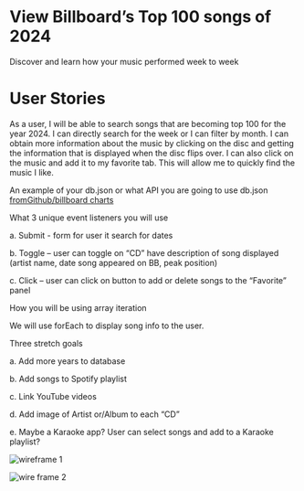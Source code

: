 # View Billboard’s Top 100 songs of 2024
Discover and learn how your music performed week to week

# User Stories
As a user, I will be able to search songs that are becoming top 100 for the year 2024. I can directly search for the week or I can filter by month. I can obtain more information about the music by clicking on the disc and getting the information that is displayed when the disc flips over. I can also click on the music and add it to my favorite tab. This will allow me to quickly find the music I like.

An example of your db.json or what API you are going to use
db.json [fromGithub/billboard charts ](https://raw.githubusercontent.com/mhollingshead/billboard-hot-100/main/all.json)


What 3 unique event listeners you will use

a. Submit - form for user it search for dates

b. Toggle – user can toggle on “CD” have description of song displayed (artist name, date song appeared on BB, peak position)

c. Click – user can click on button to add or delete songs to the “Favorite” panel


How you will be using array iteration

We will use forEach to display song info to the user. 


Three stretch goals

a. Add more years to database

b. Add songs to Spotify playlist

c. Link YouTube videos 

d. Add image of Artist or/Album to each “CD” 

e. Maybe a Karaoke app? User can select songs and add to a Karaoke playlist? 

![wireframe 1](https://github.com/Sebastianville/Billboard-s-Top-100-songs-of-2024/assets/157150764/19ae3b78-e7f5-4866-b7d4-9b6c1726edbc)

![wire frame 2](https://github.com/Sebastianville/Billboard-s-Top-100-songs-of-2024/assets/157150764/4b835417-4f7a-48c8-a893-2c0d4df93a8d)


